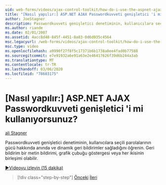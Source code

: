 ```yaml
---
uid: web-forms/videos/ajax-control-toolkit/how-do-i-use-the-aspnet-ajax-passwordstrength-extender
title: "[Nasıl yapılır:] ASP.NET AJAX Passwordkuvveti genişletici 'i mi kullanıyorsunuz? | Microsoft Docs"
author: JoeStagner
description: Passwordkuvveti genişletici denetiminin, kullanıcılara seçili parolalarının gücü hakkında anında ve dinamik geri bildirimler sağladığını öğrenin. Geri bildirim c...
ms.author: riande
ms.date: 02/01/2007
ms.assetid: 4acc8d48-845f-4451-8a83-0d6d935c4564
msc.legacyurl: /web-forms/videos/ajax-control-toolkit/how-do-i-use-the-aspnet-ajax-passwordstrength-extender
msc.type: video
ms.openlocfilehash: a9990f27f8f5c17371b6b1738a0ee4fad0b77588
ms.sourcegitcommit: e7e91932a6e91a63e2e46417626f39d6b244a3ab
ms.translationtype: MT
ms.contentlocale: tr-TR
ms.lasthandoff: 03/06/2020
ms.locfileid: "78603175"
---
```

# <a name="how-do-i-use-the-aspnet-ajax-passwordstrength-extender"></a>[Nasıl yapılır:] ASP.NET AJAX Passwordkuvveti genişletici 'i mi kullanıyorsunuz?

[ali Stagner](https://github.com/JoeStagner)

Passwordkuvveti genişletici denetiminin, kullanıcılara seçili parolalarının gücü hakkında anında ve dinamik geri bildirimler sağladığını öğrenin. Geri bildirim bir metin bildirimi, grafik çubuğu göstergesi veya her ikisinin birleşimi olabilir.

[&#9654;Videoyu izleyin (15 dakika)](https://channel9.msdn.com/Blogs/ASP-NET-Site-Videos/how-do-i-use-the-aspnet-ajax-passwordstrength-extender)

> [!div class="step-by-step"]
> [Önceki](how-do-i-use-the-aspnet-ajax-dropshadow-extender.md)
> [İleri](how-do-i-get-started-with-the-aspnet-ajax-animation-extender-control.md)
